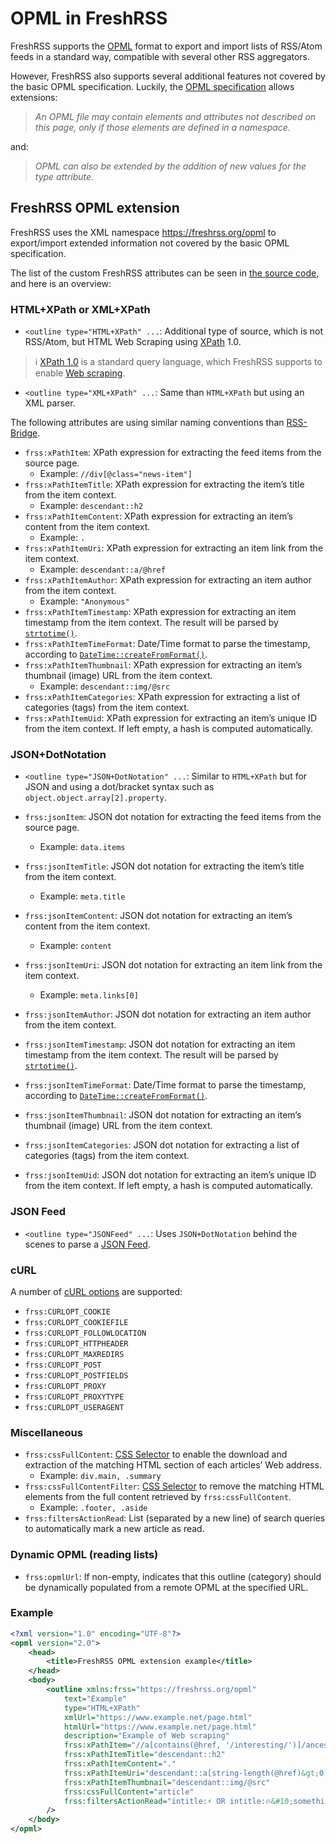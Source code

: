 # OPML in FreshRSS

FreshRSS supports the [OPML](https://en.wikipedia.org/wiki/OPML) format to export and import lists of RSS/Atom feeds in a standard way, compatible with several other RSS aggregators.

However, FreshRSS also supports several additional features not covered by the basic OPML specification.
Luckily, the [OPML specification](http://opml.org/spec2.opml) allows extensions:

> *An OPML file may contain elements and attributes not described on this page, only if those elements are defined in a namespace.*

and:

> *OPML can also be extended by the addition of new values for the type attribute.*

## FreshRSS OPML extension

FreshRSS uses the XML namespace <https://freshrss.org/opml> to export/import extended information not covered by the basic OPML specification.

The list of the custom FreshRSS attributes can be seen in [the source code](https://github.com/FreshRSS/FreshRSS/blob/edge/app/views/helpers/export/opml.phtml), and here is an overview:

### HTML+XPath or XML+XPath

* `<outline type="HTML+XPath" ...`: Additional type of source, which is not RSS/Atom, but HTML Web Scraping using [XPath](https://www.w3.org/TR/xpath-10/) 1.0.

> ℹ️ [XPath 1.0](https://en.wikipedia.org/wiki/XPath) is a standard query language, which FreshRSS supports to enable [Web scraping](https://en.wikipedia.org/wiki/Web_scraping).

* `<outline type="XML+XPath" ...`: Same than `HTML+XPath` but using an XML parser.

The following attributes are using similar naming conventions than [RSS-Bridge](https://rss-bridge.github.io/rss-bridge/Bridge_API/XPathAbstract.html).

* `frss:xPathItem`: XPath expression for extracting the feed items from the source page.
	* Example: `//div[@class="news-item"]`
* `frss:xPathItemTitle`: XPath expression for extracting the item’s title from the item context.
	* Example: `descendant::h2`
* `frss:xPathItemContent`: XPath expression for extracting an item’s content from the item context.
	* Example: `.`
* `frss:xPathItemUri`: XPath expression for extracting an item link from the item context.
	* Example: `descendant::a/@href`
* `frss:xPathItemAuthor`: XPath expression for extracting an item author from the item context.
	* Example: `"Anonymous"`
* `frss:xPathItemTimestamp`: XPath expression for extracting an item timestamp from the item context. The result will be parsed by [`strtotime()`](https://php.net/strtotime).
* `frss:xPathItemTimeFormat`: Date/Time format to parse the timestamp, according to [`DateTime::createFromFormat()`](https://php.net/datetime.createfromformat).
* `frss:xPathItemThumbnail`: XPath expression for extracting an item’s thumbnail (image) URL from the item context.
	* Example: `descendant::img/@src`
* `frss:xPathItemCategories`: XPath expression for extracting a list of categories (tags) from the item context.
* `frss:xPathItemUid`: XPath expression for extracting an item’s unique ID from the item context. If left empty, a hash is computed automatically.

### JSON+DotNotation

* `<outline type="JSON+DotNotation" ...`: Similar to `HTML+XPath` but for JSON and using a dot/bracket syntax such as `object.object.array[2].property`.

* `frss:jsonItem`: JSON dot notation for extracting the feed items from the source page.
	* Example: `data.items`
* `frss:jsonItemTitle`: JSON dot notation for extracting the item’s title from the item context.
	* Example: `meta.title`
* `frss:jsonItemContent`: JSON dot notation for extracting an item’s content from the item context.
	* Example: `content`
* `frss:jsonItemUri`: JSON dot notation for extracting an item link from the item context.
	* Example: `meta.links[0]`
* `frss:jsonItemAuthor`: JSON dot notation for extracting an item author from the item context.
* `frss:jsonItemTimestamp`: JSON dot notation for extracting an item timestamp from the item context. The result will be parsed by [`strtotime()`](https://php.net/strtotime).
* `frss:jsonItemTimeFormat`: Date/Time format to parse the timestamp, according to [`DateTime::createFromFormat()`](https://php.net/datetime.createfromformat).
* `frss:jsonItemThumbnail`: JSON dot notation for extracting an item’s thumbnail (image) URL from the item context.
* `frss:jsonItemCategories`: JSON dot notation for extracting a list of categories (tags) from the item context.
* `frss:jsonItemUid`: JSON dot notation for extracting an item’s unique ID from the item context. If left empty, a hash is computed automatically.

### JSON Feed

* `<outline type="JSONFeed" ...`: Uses `JSON+DotNotation` behind the scenes to parse a [JSON Feed](https://www.jsonfeed.org/).

### cURL

A number of [cURL options](https://curl.se/libcurl/c/curl_easy_setopt.html) are supported:

* `frss:CURLOPT_COOKIE`
* `frss:CURLOPT_COOKIEFILE`
* `frss:CURLOPT_FOLLOWLOCATION`
* `frss:CURLOPT_HTTPHEADER`
* `frss:CURLOPT_MAXREDIRS`
* `frss:CURLOPT_POST`
* `frss:CURLOPT_POSTFIELDS`
* `frss:CURLOPT_PROXY`
* `frss:CURLOPT_PROXYTYPE`
* `frss:CURLOPT_USERAGENT`

### Miscellaneous

* `frss:cssFullContent`: [CSS Selector](https://developer.mozilla.org/en-US/docs/Web/CSS/CSS_Selectors) to enable the download and extraction of the matching HTML section of each articles’ Web address.
	* Example: `div.main, .summary`
* `frss:cssFullContentFilter`: [CSS Selector](https://developer.mozilla.org/en-US/docs/Web/CSS/CSS_Selectors) to remove the matching HTML elements from the full content retrieved by `frss:cssFullContent`.
	* Example: `.footer, .aside`
* `frss:filtersActionRead`: List (separated by a new line) of search queries to automatically mark a new article as read.

### Dynamic OPML (reading lists)

* `frss:opmlUrl`: If non-empty, indicates that this outline (category) should be dynamically populated from a remote OPML at the specified URL.

### Example

```xml
<?xml version="1.0" encoding="UTF-8"?>
<opml version="2.0">
	<head>
		<title>FreshRSS OPML extension example</title>
	</head>
	<body>
		<outline xmlns:frss="https://freshrss.org/opml"
			text="Example"
			type="HTML+XPath"
			xmlUrl="https://www.example.net/page.html"
			htmlUrl="https://www.example.net/page.html"
			description="Example of Web scraping"
			frss:xPathItem="//a[contains(@href, '/interesting/')]/ancestor::article"
			frss:xPathItemTitle="descendant::h2"
			frss:xPathItemContent="."
			frss:xPathItemUri="descendant::a[string-length(@href)&gt;0]/@href"
			frss:xPathItemThumbnail="descendant::img/@src"
			frss:cssFullContent="article"
			frss:filtersActionRead="intitle:⚡️ OR intitle:🔥&#10;something"
		/>
	</body>
</opml>
```
